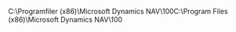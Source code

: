 <span data-ttu-id="3d407-101">C:\\Programfiler \(x86\)\\Microsoft Dynamics NAV\\100</span><span class="sxs-lookup"><span data-stu-id="3d407-101">C:\\Program Files \(x86\)\\Microsoft Dynamics NAV\\100</span></span>